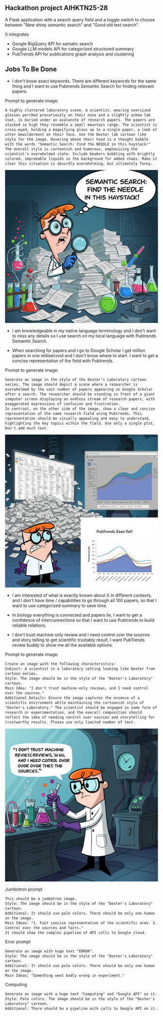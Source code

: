 Hackathon project AIHKTN25-28
-----------------------------

A Flask application with a search query field and a toggle switch to choose between "New shiny semantic search" and "Good old text search".

It integrates
* Google BigQuery API for sematic search
* Google LLM models API for categorized structured summary
* PubTrends API for publications graph analysis and clustering


Jobs To Be Done
---------------

* I don't know exact keywords. There are different keywords for the same thing and I want to use Pubtrends Semantic Search for finding relevant papers.

Prompt to generate image:
```
A highly cluttered laboratory scene. A scientist, wearing oversized glasses perched precariously on their nose and a slightly askew lab coat, is buried under an avalanche of research papers. The papers are stacked so high they resemble a small mountain range. The scientist is cross-eyed, holding a magnifying glass up to a single paper, a look of utter bewilderment on their face. Use the Dexter lab cartoon like style for the image. Hovering above their head is a thought bubble with the words "Semantic Search: Find the NEEDLE in this haystack!" The overall style is cartoonish and humorous, emphasizing the scientist's overwhelmed state. Include beakers bubbling with brightly colored, improbable liquids in the background for added chaos. Make it clear this situation is absurdly overwhelming, but ultimately funny.
```

![image](assets/1.png)


* I am knowledgeable in my native language terminology and I don't want to miss any details so I use search on my local language with Pubtrends Semantic Search.

* When searching for papers and I go to Google Scholar I get million papers in one millisecond and I don't know where to start. I want to get a concise representation of the field with Pubtrends.

Prompt to generate image:
```
Generate an image in the style of the Dexter's Laboratory cartoon series. The image should depict a scene where a researcher is overwhelmed by the vast number of papers appearing on Google Scholar after a search. The researcher should be standing in front of a giant computer screen displaying an endless stream of research papers, with exaggerated expressions of confusion and frustration.
In contrast, on the other side of the image, show a clear and concise representation of the same research field using Pubtrends. This representation should be visually appealing and easy to understand, highlighting the key topics within the field. Use only a single plot. Don't add much text.
```

![image](assets/2.png)

* I am interested of what is exactly known about X in different contexts, and I don't have time / capabilities to go through all 100 papers, so that I want to use categorized summary to save time.

* In biology everything is connected and papers lie, I want to get a confidence of interconnections so that I want to use Pubtrends to build reliable relations.

* I don't trust machine only review and I need control over the sources and story telling to get scientific trustably result, I want PubTrends review buddy to show me all the available options.

Prompt to generate image:
```
Create an image with the following characteristics:
Subject: A scientist in a laboratory setting looking like Dexter from cartoon series.
Style: The image should be in the style of the "Dexter's Laboratory" cartoon.
Main Idea: "I don't trust machine-only reviews, and I need control over the sources."
Additional Details: Ensure the image captures the essence of a scientific environment while maintaining the cartoonish style of "Dexter's Laboratory." The scientist should be engaged in some form of research or experimentation, and the overall composition should reflect the idea of needing control over sources and storytelling for trustworthy results. Please use only limited number of text.
```

![image](assets/3.png)

Jumbotron prompt
```
This should be a jumbotron image. 
Style: The image should be in the style of the "Dexter's Laboratory" cartoon. 
Additional: It should use pale colors. There should be only one human on the image.
Main Ideas: "1. Fast concise representation of the scientific area. 2.  Control over the sources and facts."
It should show the complex pipeline of API calls to Google cloud.
```


Error prompt
```
Generate an image with huge text "ERROR". 
Style: The image should be in the style of the "Dexter's Laboratory" cartoon. 
Additional: It should use pale colors. There should be only one human on the image.
Main Ideas: "Something went badly wrong in experiment."
```

Computing
```
Generate an image with a huge text "Computing" and "Google API" on it.
Style: Pale colors. The image should be in the style of the "Dexter's Laboratory" cartoon. 
Additional: There should be a pipeline with calls to Google API on it.
```